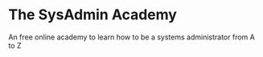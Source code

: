 # The SysAdmin Academy
An free online academy to learn how to be a systems administrator from A to Z